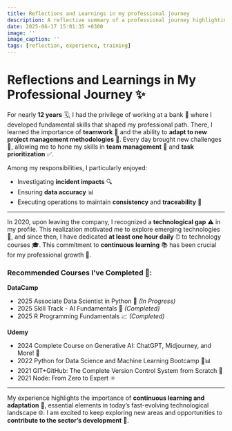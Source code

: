 ```yaml
---
title: Reflections and Learnings in my professional journey
description: A reflective summary of a professional journey highlighting key skills developed in the banking sector, the importance of continuous learning, and a commitment to mastering emerging technologies through dedicated coursework.
date: 2025-06-17 15:01:35 +0300
image: ''
image_caption: ''
tags: [reflection, experience, training]
---
```


# Reflections and Learnings in My Professional Journey ✨

For nearly **12 years** 🗓️, I had the privilege of working at a bank 🏦 where I developed fundamental skills that shaped my professional path. There, I learned the importance of **teamwork** 🤝 and the ability to **adapt to new project management methodologies** 🔄. Every day brought new challenges 💪, allowing me to hone my skills in **team management** 👥 and **task prioritization** ✅.

Among my responsibilities, I particularly enjoyed:

- Investigating **incident impacts** 🔍
- Ensuring **data accuracy** 📊
- Executing operations to maintain **consistency** and **traceability** 🔄

---

In 2020, upon leaving the company, I recognized a **technological gap** ⚠️ in my profile. This realization motivated me to explore emerging technologies 🚀, and since then, I have dedicated **at least one hour daily** ⏰ to technology courses 🎓. This commitment to **continuous learning** 📚 has been crucial for my professional growth 🌱.

### Recommended Courses I’ve Completed 🎯:

**DataCamp**  
- 2025 Associate Data Scientist in Python 🐍 *(In Progress)*  
- 2025 Skill Track - AI Fundamentals 🤖 *(Completed)*  
- 2025 R Programming Fundamentals 📈 *(Completed)*  

**Udemy**  
- 2024 Complete Course on Generative AI: ChatGPT, Midjourney, and More! 🤖  
- 2022 Python for Data Science and Machine Learning Bootcamp 🐍📊  
- 2021 GIT+GitHub: The Complete Version Control System from Scratch 🔧  
- 2021 Node: From Zero to Expert ⚛️  

---

My experience highlights the importance of **continuous learning and adaptation** 🔄, essential elements in today’s fast-evolving technological landscape 🌐. I am excited to keep exploring new areas and opportunities to **contribute to the sector’s development** 🌟.
